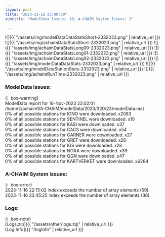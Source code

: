 ```yaml
---
layout: post
title: "2023-11-16 23:00:00"
subtitle: "ModelData Issues: 10; A-CHAIM System Issues: 2"

---
```


![]({{ "/assets/img/modelDataDataStatsShort-2332023.png" | relative_url }})
![]({{ "/assets/img/achaimDataStatsShort-2332023.png" | relative_url }})
![]({{ "/assets/img/achaimDataStatsLong00-2332023.png" | relative_url }})
![]({{ "/assets/img/achaimDataStatsLong01-2332023.png" | relative_url }})
![]({{ "/assets/img/achaimDataStatsLong02-2332023.png" | relative_url }})
![]({{ "/assets/img/modelDataDataStats-2332023.png" | relative_url }})
![]({{ "/assets/img/modelDataStationStats-2332023.png" | relative_url }})
![]({{ "/assets/img/achaimRunTime-2332023.png" | relative_url }})


### ModelData Issues:  
  
{: .box-warning}  
 ModelData report for 16-Nov-2023 23:02:01   
 /home2/achaim1/A-CHAIM/modelData/2023/320/23/modelData.mat   
 0% of all possible stations for IONO were downloaded. x2063   
 0% of all possible stations for SENTINEL were downloaded. x19   
 0% of all possible stations for KASI were downloaded. x37   
 0% of all possible stations for CACS were downloaded. x54   
 0% of all possible stations for GARNER were downloaded. x27   
 0% of all possible stations for GREF were downloaded. x28   
 0% of all possible stations for IGS were downloaded. x28   
 0% of all possible stations for NOAA were downloaded. x39   
 0% of all possible stations for QGN were downloaded. x47   
 0% of all possible stations for KARTVERKET were downloaded. x6284   
  
### A-CHAIM System Issues:  
  
{: .box-error}  
2023-11-16 22:15:02 Index exceeds the number of array elements (59).  
2023-11-16 23:45:25 Index exceeds the number of array elements (36).  

### Logs:  
  
{: .box-note}  
[Logs.zip]({{ "/assets/other/logs.zip" | relative_url }})  
[Log Info]({{ "/logInfo" | relative_url }})  
